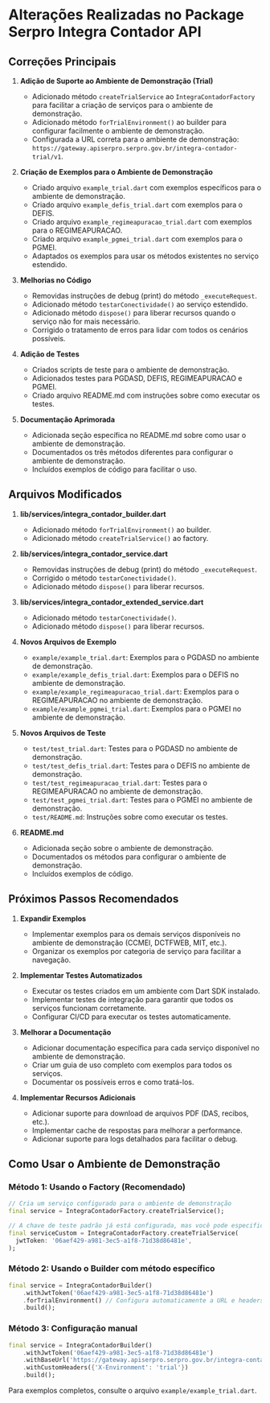 # Alterações Realizadas no Package Serpro Integra Contador API

## Correções Principais

1. **Adição de Suporte ao Ambiente de Demonstração (Trial)**
   - Adicionado método `createTrialService` ao `IntegraContadorFactory` para facilitar a criação de serviços para o ambiente de demonstração.
   - Adicionado método `forTrialEnvironment()` ao builder para configurar facilmente o ambiente de demonstração.
   - Configurada a URL correta para o ambiente de demonstração: `https://gateway.apiserpro.serpro.gov.br/integra-contador-trial/v1`.

2. **Criação de Exemplos para o Ambiente de Demonstração**
   - Criado arquivo `example_trial.dart` com exemplos específicos para o ambiente de demonstração.
   - Criado arquivo `example_defis_trial.dart` com exemplos para o DEFIS.
   - Criado arquivo `example_regimeapuracao_trial.dart` com exemplos para o REGIMEAPURACAO.
   - Criado arquivo `example_pgmei_trial.dart` com exemplos para o PGMEI.
   - Adaptados os exemplos para usar os métodos existentes no serviço estendido.

3. **Melhorias no Código**
   - Removidas instruções de debug (print) do método `_executeRequest`.
   - Adicionado método `testarConectividade()` ao serviço estendido.
   - Adicionado método `dispose()` para liberar recursos quando o serviço não for mais necessário.
   - Corrigido o tratamento de erros para lidar com todos os cenários possíveis.

4. **Adição de Testes**
   - Criados scripts de teste para o ambiente de demonstração.
   - Adicionados testes para PGDASD, DEFIS, REGIMEAPURACAO e PGMEI.
   - Criado arquivo README.md com instruções sobre como executar os testes.

5. **Documentação Aprimorada**
   - Adicionada seção específica no README.md sobre como usar o ambiente de demonstração.
   - Documentados os três métodos diferentes para configurar o ambiente de demonstração.
   - Incluídos exemplos de código para facilitar o uso.

## Arquivos Modificados

1. **lib/services/integra_contador_builder.dart**
   - Adicionado método `forTrialEnvironment()` ao builder.
   - Adicionado método `createTrialService()` ao factory.

2. **lib/services/integra_contador_service.dart**
   - Removidas instruções de debug (print) do método `_executeRequest`.
   - Corrigido o método `testarConectividade()`.
   - Adicionado método `dispose()` para liberar recursos.

3. **lib/services/integra_contador_extended_service.dart**
   - Adicionado método `testarConectividade()`.
   - Adicionado método `dispose()` para liberar recursos.

4. **Novos Arquivos de Exemplo**
   - `example/example_trial.dart`: Exemplos para o PGDASD no ambiente de demonstração.
   - `example/example_defis_trial.dart`: Exemplos para o DEFIS no ambiente de demonstração.
   - `example/example_regimeapuracao_trial.dart`: Exemplos para o REGIMEAPURACAO no ambiente de demonstração.
   - `example/example_pgmei_trial.dart`: Exemplos para o PGMEI no ambiente de demonstração.

5. **Novos Arquivos de Teste**
   - `test/test_trial.dart`: Testes para o PGDASD no ambiente de demonstração.
   - `test/test_defis_trial.dart`: Testes para o DEFIS no ambiente de demonstração.
   - `test/test_regimeapuracao_trial.dart`: Testes para o REGIMEAPURACAO no ambiente de demonstração.
   - `test/test_pgmei_trial.dart`: Testes para o PGMEI no ambiente de demonstração.
   - `test/README.md`: Instruções sobre como executar os testes.

6. **README.md**
   - Adicionada seção sobre o ambiente de demonstração.
   - Documentados os métodos para configurar o ambiente de demonstração.
   - Incluídos exemplos de código.

## Próximos Passos Recomendados

1. **Expandir Exemplos**
   - Implementar exemplos para os demais serviços disponíveis no ambiente de demonstração (CCMEI, DCTFWEB, MIT, etc.).
   - Organizar os exemplos por categoria de serviço para facilitar a navegação.

2. **Implementar Testes Automatizados**
   - Executar os testes criados em um ambiente com Dart SDK instalado.
   - Implementar testes de integração para garantir que todos os serviços funcionam corretamente.
   - Configurar CI/CD para executar os testes automaticamente.

3. **Melhorar a Documentação**
   - Adicionar documentação específica para cada serviço disponível no ambiente de demonstração.
   - Criar um guia de uso completo com exemplos para todos os serviços.
   - Documentar os possíveis erros e como tratá-los.

4. **Implementar Recursos Adicionais**
   - Adicionar suporte para download de arquivos PDF (DAS, recibos, etc.).
   - Implementar cache de respostas para melhorar a performance.
   - Adicionar suporte para logs detalhados para facilitar o debug.

## Como Usar o Ambiente de Demonstração

### Método 1: Usando o Factory (Recomendado)

```dart
// Cria um serviço configurado para o ambiente de demonstração
final service = IntegraContadorFactory.createTrialService();

// A chave de teste padrão já está configurada, mas você pode especificar outra se necessário
final serviceCustom = IntegraContadorFactory.createTrialService(
  jwtToken: '06aef429-a981-3ec5-a1f8-71d38d86481e',
);
```

### Método 2: Usando o Builder com método específico

```dart
final service = IntegraContadorBuilder()
    .withJwtToken('06aef429-a981-3ec5-a1f8-71d38d86481e')
    .forTrialEnvironment() // Configura automaticamente a URL e headers para o ambiente de demonstração
    .build();
```

### Método 3: Configuração manual

```dart
final service = IntegraContadorBuilder()
    .withJwtToken('06aef429-a981-3ec5-a1f8-71d38d86481e')
    .withBaseUrl('https://gateway.apiserpro.serpro.gov.br/integra-contador-trial/v1')
    .withCustomHeaders({'X-Environment': 'trial'})
    .build();
```

Para exemplos completos, consulte o arquivo `example/example_trial.dart`.

